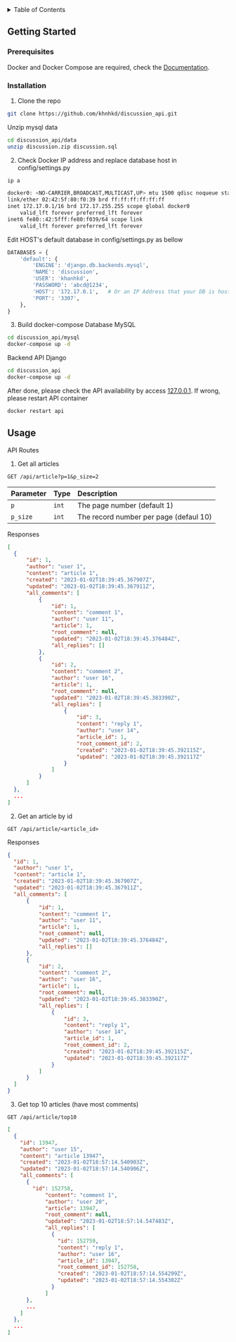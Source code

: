 <!-- TABLE OF CONTENTS -->
<details>
  <summary>Table of Contents</summary>
  <ol>
    <li>
      <a href="#getting-started">Getting Started</a>
      <ul>
        <li><a href="#prerequisites">Prerequisites</a></li>
        <li><a href="#installation">Installation</a></li>
      </ul>
    </li>
    <li><a href="#usage">Usage</a></li>
  </ol>
</details>


<!-- GETTING STARTED -->
## Getting Started

### Prerequisites
Docker and Docker Compose are required, check the [Documentation](https://docs.docker.com/compose/install/).

### Installation

1. Clone the repo
  ```sh
  git clone https://github.com/khnhkd/discussion_api.git
  ```
  Unzip mysql data
  ```sh
  cd discussion_api/data
  unzip discussion.zip discussion.sql
  ```
2. Check Docker IP address and replace database host in config/settings.py
  ```sh
  ip a
  ```
  ```sh
  docker0: <NO-CARRIER,BROADCAST,MULTICAST,UP> mtu 1500 qdisc noqueue state DOWN group default 
  link/ether 02:42:5f:80:f0:39 brd ff:ff:ff:ff:ff:ff
  inet 172.17.0.1/16 brd 172.17.255.255 scope global docker0
      valid_lft forever preferred_lft forever
  inet6 fe80::42:5fff:fe80:f039/64 scope link 
      valid_lft forever preferred_lft forever
  ```
  Edit HOST's default database in config/settings.py as bellow
  ```python
  DATABASES = {
      'default': {
          'ENGINE': 'django.db.backends.mysql', 
          'NAME': 'discussion',
          'USER': 'khanhkd',
          'PASSWORD': 'abcd@1234',
          'HOST': '172.17.0.1',   # Or an IP Address that your DB is hosted on
          'PORT': '3307',
      },
  }
  ```
3. Build docker-compose
  Database MySQL
  ```sh
  cd discussion_api/mysql
  docker-compose up -d
  ```
  <!-- Grant user khanhkd with all privileges
  ```sh
  docker exec -it db mysql -u khanhkd -pabcd@1234
  grant ALL PRIVILEGES ON *.* TO 'khanhkd'@'%';
  flush privileges;
  ``` -->

  Backend API Django
  ```sh
  cd discussion_api
  docker-compose up -d
  ```
  After done, please check the API availability by access [127.0.0.1](http://127.0.0.1:8000/api/article). If wrong, please restart API container
  ```sh
  docker restart api
  ```
<!-- USAGE EXAMPLES -->
## Usage
  API Routes
1. Get all articles
  ```http
  GET /api/article?p=1&p_size=2
  ```
  | Parameter | Type | Description |
  | :--- | :--- | :--- |
  | `p` | `int` | The page number (default 1) |
  | `p_size` | `int` | The record number per page (defaul 10) |
  
  Responses
  ```json
  [
    {
        "id": 1,
        "author": "user 1",
        "content": "article 1",
        "created": "2023-01-02T18:39:45.367907Z",
        "updated": "2023-01-02T18:39:45.367911Z",
        "all_comments": [
            {
                "id": 1,
                "content": "comment 1",
                "author": "user 11",
                "article": 1,
                "root_comment": null,
                "updated": "2023-01-02T18:39:45.376484Z",
                "all_replies": []
            },
            {
                "id": 2,
                "content": "comment 2",
                "author": "user 16",
                "article": 1,
                "root_comment": null,
                "updated": "2023-01-02T18:39:45.383390Z",
                "all_replies": [
                    {
                        "id": 3,
                        "content": "reply 1",
                        "author": "user 14",
                        "article_id": 1,
                        "root_comment_id": 2,
                        "created": "2023-01-02T18:39:45.392115Z",
                        "updated": "2023-01-02T18:39:45.392117Z"
                    }
                ]
            }
        ]
    },
    ...
  ]
  ```
  
2. Get an article by id
  ```http
  GET /api/article/<article_id>
  ```

  Responses
  ```json
  {
    "id": 1,
    "author": "user 1",
    "content": "article 1",
    "created": "2023-01-02T18:39:45.367907Z",
    "updated": "2023-01-02T18:39:45.367911Z",
    "all_comments": [
        {
            "id": 1,
            "content": "comment 1",
            "author": "user 11",
            "article": 1,
            "root_comment": null,
            "updated": "2023-01-02T18:39:45.376484Z",
            "all_replies": []
        },
        {
            "id": 2,
            "content": "comment 2",
            "author": "user 16",
            "article": 1,
            "root_comment": null,
            "updated": "2023-01-02T18:39:45.383390Z",
            "all_replies": [
                {
                    "id": 3,
                    "content": "reply 1",
                    "author": "user 14",
                    "article_id": 1,
                    "root_comment_id": 2,
                    "created": "2023-01-02T18:39:45.392115Z",
                    "updated": "2023-01-02T18:39:45.392117Z"
                }
            ]
        }
    ]
  }
  ```

3. Get top 10 articles (have most comments)
  ```http
  GET /api/article/top10
  ```

  ```json
  [
    {
      "id": 13947,
      "author": "user 15",
      "content": "article 13947",
      "created": "2023-01-02T18:57:14.540903Z",
      "updated": "2023-01-02T18:57:14.540906Z",
      "all_comments": [
        {
          "id": 152758,
              "content": "comment 1",
              "author": "user 20",
              "article": 13947,
              "root_comment": null,
              "updated": "2023-01-02T18:57:14.547483Z",
              "all_replies": [
                {
                  "id": 152759,
                  "content": "reply 1",
                  "author": "user 16",
                  "article_id": 13947,
                  "root_comment_id": 152758,
                  "created": "2023-01-02T18:57:14.554299Z",
                  "updated": "2023-01-02T18:57:14.554302Z"
                }
              ]
        }, 
        ...
      ]
    },
    ...
  ]
  ```

  <!-- <ol>
    <li>[Get all articles](http://127.0.0.1:8000/api/article)</li>
    <li>[Get article by id](http://127.0.0.1:8000/api/article/1)</li>
    <li>[Get top 10 articles](http://127.0.0.1:8000/api/article/top10)</li>
  </ol> -->